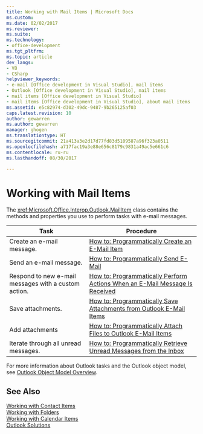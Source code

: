 ```yaml
---
title: Working with Mail Items | Microsoft Docs
ms.custom: 
ms.date: 02/02/2017
ms.reviewer: 
ms.suite: 
ms.technology:
- office-development
ms.tgt_pltfrm: 
ms.topic: article
dev_langs:
- VB
- CSharp
helpviewer_keywords:
- e-mail [Office development in Visual Studio], mail items
- Outlook [Office development in Visual Studio], mail items
- mail items [Office development in Visual Studio]
- mail items [Office development in Visual Studio], about mail items
ms.assetid: e5c82974-d302-49dc-9487-9b265125af03
caps.latest.revision: 10
author: gewarren
ms.author: gewarren
manager: ghogen
ms.translationtype: HT
ms.sourcegitcommit: 21a413a3e2d17d77fd83d5109587a96f323a0511
ms.openlocfilehash: a717fac19a3e88e656c8179c9831a49ac5e661c6
ms.contentlocale: ru-ru
ms.lasthandoff: 08/30/2017

---
```

# <a name="working-with-mail-items"></a>Working with Mail Items
  The <xref:Microsoft.Office.Interop.Outlook.MailItem> class contains the methods and properties you use to perform tasks with e-mail messages.  
  
|Task|Procedure|  
|----------|---------------|  
|Create an e-mail message.|[How to: Programmatically Create an E-Mail Item](../vsto/how-to-programmatically-create-an-e-mail-item.md)|  
|Send an e-mail message.|[How to: Programmatically Send E-Mail](../vsto/how-to-programmatically-send-e-mail-programmatically.md)|  
|Respond to new e-mail messages with a custom action.|[How to: Programmatically Perform Actions When an E-Mail Message Is Received](../vsto/how-to-programmatically-perform-actions-when-an-e-mail-message-is-received.md)|  
|Save attachments.|[How to: Programmatically Save Attachments from Outlook E-Mail Items](../vsto/how-to-programmatically-save-attachments-from-outlook-e-mail-items.md)|  
|Add attachments|[How to: Programmatically Attach Files to Outlook E-Mail Items](../vsto/how-to-programmatically-attach-files-to-outlook-e-mail-items.md)|  
|Iterate through all unread messages.|[How to: Programmatically Retrieve Unread Messages from the Inbox](../vsto/how-to-programmatically-retrieve-unread-messages-from-the-inbox.md)|  
  
 For more information about Outlook tasks and the Outlook object model, see [Outlook Object Model Overview](../vsto/outlook-object-model-overview.md).  
  
## <a name="see-also"></a>See Also  
 [Working with Contact Items](../vsto/working-with-contact-items.md)   
 [Working with Folders](../vsto/working-with-folders.md)   
 [Working with Calendar Items](../vsto/working-with-calendar-items.md)   
 [Outlook Solutions](../vsto/outlook-solutions.md)  
  
  
